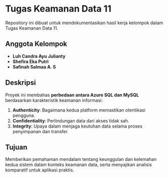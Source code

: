# Tugas Keamanan Data 11

Repository ini dibuat untuk mendokumentasikan hasil kerja kelompok dalam Tugas Keamanan Data 11.  

## Anggota Kelompok
- **Luh Candra Ayu Julianty**  
- **Shefira Eka Putri**  
- **Safinah Salmaa A. S**

## Deskripsi  
Proyek ini membahas **perbedaan antara Azure SQL dan MySQL** berdasarkan karakteristik keamanan informasi:  
1. **Authenticity**: Bagaimana kedua platform memastikan otentikasi pengguna.  
2. **Confidentiality**: Perlindungan data dari akses tidak sah.  
3. **Integrity**: Upaya dalam menjaga keutuhan data selama proses penyimpanan dan transfer.  

## Tujuan  
Memberikan pemahaman mendalam tentang keunggulan dan kelemahan kedua sistem dalam konteks keamanan data, serta menyajikan analisis komparatif untuk aplikasi praktis.
